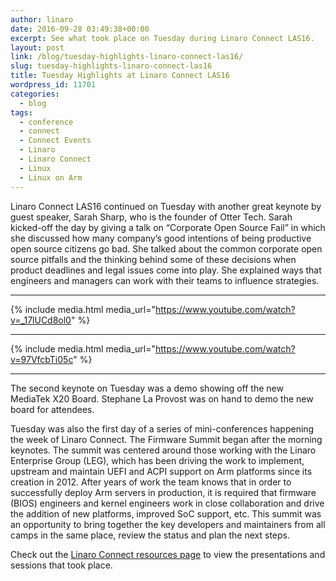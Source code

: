 ```yaml
---
author: linaro
date: 2016-09-28 03:49:38+00:00
excerpt: See what took place on Tuesday during Linaro Connect LAS16.
layout: post
link: /blog/tuesday-highlights-linaro-connect-las16/
slug: tuesday-highlights-linaro-connect-las16
title: Tuesday Highlights at Linaro Connect LAS16
wordpress_id: 11701
categories:
  - blog
tags:
  - conference
  - connect
  - Connect Events
  - Linaro
  - Linaro Connect
  - Linux
  - Linux on Arm
---
```


Linaro Connect LAS16 continued on Tuesday with another great keynote by guest speaker, Sarah Sharp, who is the founder of Otter Tech. Sarah kicked-off the day by giving a talk on “Corporate Open Source Fail” in which she discussed how many company’s good intentions of being productive open source citizens go bad. She talked about the common corporate open source pitfalls and the thinking behind some of these decisions when product deadlines and legal issues come into play. She explained ways that engineers and managers can work with their teams to influence strategies.

---

{% include media.html media_url="https://www.youtube.com/watch?v=_17lUCd8ol0" %}

---

{% include media.html media_url="https://www.youtube.com/watch?v=97VfcbTi05c" %}

---

The second keynote on Tuesday was a demo showing off the new MediaTek X20 Board. Stephane La Provost was on hand to demo the new board for attendees.

Tuesday was also the first day of a series of mini-conferences happening the week of Linaro Connect. The Firmware Summit began after the morning keynotes. The summit was centered around those working with the Linaro Enterprise Group (LEG), which has been driving the work to implement, upstream and maintain UEFI and ACPI support on Arm platforms since its creation in 2012. After years of work the team knows that in order to successfully deploy Arm servers in production, it is required that firmware (BIOS) engineers and kernel engineers work in close collaboration and drive the addition of new platforms, improved SoC support, etc. This summit was an opportunity to bring together the key developers and maintainers from all camps in the same place, review the status and plan the next steps.

Check out the [Linaro Connect resources page](https://connect.linaro.org/las16/resources/) to view the presentations and sessions that took place.

